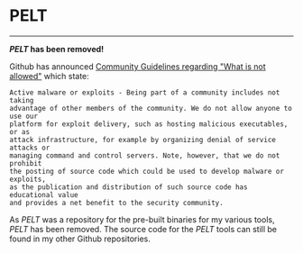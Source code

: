 # PELT #

***

**_PELT_ has been removed!**

Github has announced [Community Guidelines regarding "What is not allowed"](https://help.github.com/articles/github-community-guidelines/#what-is-not-allowed) which state:

	Active malware or exploits - Being part of a community includes not taking
	advantage of other members of the community. We do not allow anyone to use our
	platform for exploit delivery, such as hosting malicious executables, or as
	attack infrastructure, for example by organizing denial of service attacks or
	managing command and control servers. Note, however, that we do not prohibit
	the posting of source code which could be used to develop malware or exploits,
	as the publication and distribution of such source code has educational value
	and provides a net benefit to the security community.

As _PELT_ was a repository for the pre-built binaries for my various tools, _PELT_ has been removed. The source code for the _PELT_ tools can still be found in my other Github repositories.

